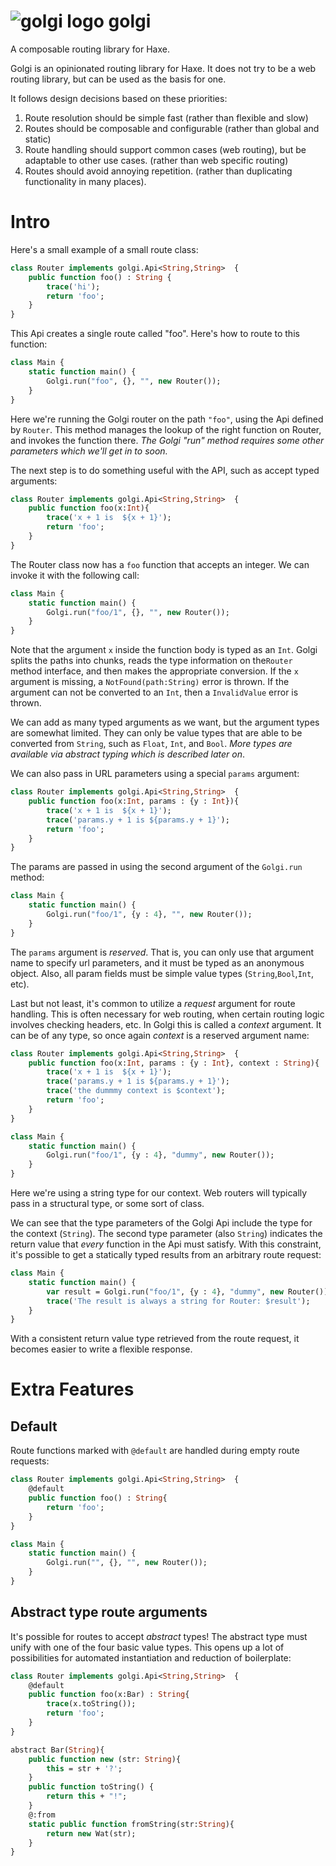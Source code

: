 # ![golgi logo](https://vectr.com/omgjjd/aabjEN2Z9.png?width=64&height=64&select=aabjEN2Z9page0) golgi
A composable routing library for Haxe.

Golgi is an opinionated routing library for Haxe. It does not try to be a web
routing library, but can be used as the basis for one.  

It follows design decisions based on these priorities:

1. Route resolution should be simple fast  (rather than flexible and slow)
2. Routes should be composable and configurable (rather than global and static) 
3. Route handling should support common cases (web routing), but be adaptable
to other use cases. (rather than web specific routing)
4. Routes should avoid annoying repetition. (rather than duplicating
   functionality in many places).


# Intro
Here's a small example of a small route class:

```haxe
class Router implements golgi.Api<String,String>  {
    public function foo() : String {
        trace('hi');
        return 'foo';
    }
}
```

This Api creates a single route called "foo".  Here's how to route to this
function:

```haxe
class Main {
    static function main() {
        Golgi.run("foo", {}, "", new Router()); 
    }
}
```

Here we're running the Golgi router on the path ``"foo"``, using the Api defined
by ``Router``.  This method manages the lookup of the right function on Router,
and invokes the function there.  *The Golgi "run" method requires some other
parameters which we'll get in to soon.*

The next step is to do something useful with the API, such as accept typed
arguments:

```haxe
class Router implements golgi.Api<String,String>  {
    public function foo(x:Int){
        trace('x + 1 is  ${x + 1}');
        return 'foo';
    }
}
```

The Router class now has a ``foo`` function that accepts an integer. We can
invoke it with the following call:

```haxe
class Main {
    static function main() {
        Golgi.run("foo/1", {}, "", new Router()); 
    }
}
```

Note that the argument ``x`` inside the function body is typed as an ``Int``.
Golgi splits the paths into chunks, reads the type information on the``Router`` 
method interface, and then makes the appropriate conversion.  If the ``x`` 
argument is missing, a ``NotFound(path:String)`` error is thrown.  If the
argument can not be converted to an ``Int``, then a ``InvalidValue`` error is
thrown. 

We can add as many typed arguments as we want, but the argument types are
somewhat limited.  They can only be value types that are able to be converted 
from ``String``, such as ``Float``, ``Int``, and ``Bool``.  *More types are
available via abstract typing which is described later on*.


We can also pass in URL parameters using a special ``params`` argument:

```haxe
class Router implements golgi.Api<String,String>  {
    public function foo(x:Int, params : {y : Int}){
        trace('x + 1 is  ${x + 1}');
        trace('params.y + 1 is ${params.y + 1}');
        return 'foo';
    }
}
```

The params are passed in using the second argument of the ``Golgi.run`` method:

```haxe
class Main {
    static function main() {
        Golgi.run("foo/1", {y : 4}, "", new Router()); 
    }
}
```

The ``params`` argument is *reserved*.  That is, you can only use that argument 
name to specify url parameters, and it must be typed as an anonymous object.
Also, all param fields must be simple value types (``String``,``Bool``,``Int``, etc). 

Last but not least, it's common to utilize a *request* argument for route handling.
This is often necessary for web routing, when certain routing logic involves 
checking headers, etc.  In Golgi this is called a *context* argument.  It can be
of any type, so once again *context* is a reserved argument name:

```haxe
class Router implements golgi.Api<String,String>  {
    public function foo(x:Int, params : {y : Int}, context : String){
        trace('x + 1 is  ${x + 1}');
        trace('params.y + 1 is ${params.y + 1}');
        trace('the dummmy context is $context');
        return 'foo';
    }
}
```

```haxe
class Main {
    static function main() {
        Golgi.run("foo/1", {y : 4}, "dummy", new Router()); 
    }
}
```

Here we're using a string type for our context.  Web routers will typically pass
in a structural type, or some sort of class.

We can see that the type parameters of the Golgi Api include the type for the
context (``String``).  The second type parameter (also ``String``) indicates 
the return value that *every* function in the Api must satisfy.  With this
constraint, it's possible to get a statically typed results from an arbitrary
route request:

```haxe
class Main {
    static function main() {
        var result = Golgi.run("foo/1", {y : 4}, "dummy", new Router()); 
        trace('The result is always a string for Router: $result');
    }
}
```

With a consistent return value type retrieved from the route request, it becomes
easier to write a flexible response.

# Extra Features

## Default

Route functions marked with ``@default`` are handled during empty route
requests:

```haxe
class Router implements golgi.Api<String,String>  {
    @default
    public function foo() : String{
        return 'foo';
    }
}
```

```haxe
class Main {
    static function main() {
        Golgi.run("", {}, "", new Router()); 
    }
}
```

## Abstract type route arguments
It's possible for routes to accept *abstract* types! The abstract type must unify 
with one of the four basic value types.  This opens up a lot of
possibilities for automated instantiation and reduction of boilerplate:


```haxe
class Router implements golgi.Api<String,String>  {
    @default
    public function foo(x:Bar) : String{
        trace(x.toString());
        return 'foo';
    }
}

abstract Bar(String){
    public function new (str: String){
        this = str + '?';
    }
    public function toString() {
        return this + "!";
    }
    @:from
    static public function fromString(str:String){
        return new Wat(str);
    }
}
```

